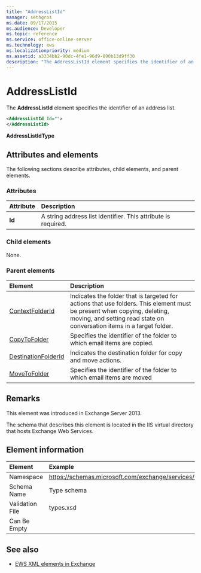 ```yaml
---
title: "AddressListId"
manager: sethgros
ms.date: 09/17/2015
ms.audience: Developer
ms.topic: reference
ms.service: office-online-server
ms.technology: ews
ms.localizationpriority: medium
ms.assetid: a3334bb2-90dc-4fe1-96d9-890b13d9ff30
description: "The AddressListId element specifies the identifier of an address list."
---
```


# AddressListId

The **AddressListId** element specifies the identifier of an address list. 
  
```XML
<AddressListId Id="">
</AddressListId>
```

 **AddressListIdType**
## Attributes and elements

The following sections describe attributes, child elements, and parent elements.
  
### Attributes

|**Attribute**|**Description**|
|:-----|:-----|
|**Id** <br/> |A string address list identifier. This attribute is required.  <br/> |
   
### Child elements

None.
  
### Parent elements

|**Element**|**Description**|
|:-----|:-----|
|[ContextFolderId](contextfolderid.md) <br/> |Indicates the folder that is targeted for actions that use folders. This element must be present when copying, deleting, moving, and setting read state on conversation items in a target folder.  <br/> |
|[CopyToFolder](copytofolder.md) <br/> |Specifies the identifier of the folder to which email items are copied.  <br/> |
|[DestinationFolderId](destinationfolderid.md) <br/> |Indicates the destination folder for copy and move actions.  <br/> |
|[MoveToFolder](movetofolder.md) <br/> |Specifies the identifier of the folder to which email items are moved  <br/> |
   
## Remarks

This element was introduced in Exchange Server 2013.
  
The schema that describes this element is located in the IIS virtual directory that hosts Exchange Web Services.
  
## Element information

| Element | Example |
|:-----|:-----|
|Namespace  <br/> |https://schemas.microsoft.com/exchange/services/2006/types  <br/> |
|Schema Name  <br/> |Type schema  <br/> |
|Validation File  <br/> |types.xsd  <br/> |
|Can Be Empty  <br/> ||
   
## See also

- [EWS XML elements in Exchange](ews-xml-elements-in-exchange.md)

